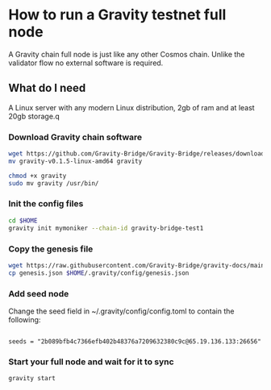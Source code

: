 # How to run a Gravity testnet full node

A Gravity chain full node is just like any other Cosmos chain.
Unlike the validator flow no external software is required.

## What do I need

A Linux server with any modern Linux distribution, 2gb of ram and at least 20gb storage.q

### Download Gravity chain software

```bash
wget https://github.com/Gravity-Bridge/Gravity-Bridge/releases/download/v1.0.0/gravity-v0.1.5-linux-amd64
mv gravity-v0.1.5-linux-amd64 gravity

chmod +x gravity
sudo mv gravity /usr/bin/
```

### Init the config files

```bash
cd $HOME
gravity init mymoniker --chain-id gravity-bridge-test1
```

### Copy the genesis file

```bash
wget https://raw.githubusercontent.com/Gravity-Bridge/gravity-docs/main/genesis.json
cp genesis.json $HOME/.gravity/config/genesis.json
```

### Add seed node

Change the seed field in ~/.gravity/config/config.toml to contain the following:

```text

seeds = "2b089bfb4c7366efb402b48376a7209632380c9c@65.19.136.133:26656"

```

### Start your full node and wait for it to sync

```bash
gravity start
```
